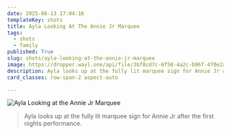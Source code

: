 ```yaml
---
date: 2025-06-13 17:04:16
templateKey: shots
title: Ayla Looking At The Annie Jr Marquee
tags:
  - shots
  - family
published: True
slug: shots/ayla-looking-at-the-annie-jr-marquee
image: https://dropper.wayl.one/api/file/3bf8cd7c-6f58-4a2c-b96f-470e2aa72b43.webp
description: Ayla looks up at the fully lit marquee sign for Annie Jr after the first nights performance.
card_classes: row-span-2 aspect-auto

---
```


![Ayla Looking at the Annie Jr Marquee](https://dropper.wayl.one/api/file/3bf8cd7c-6f58-4a2c-b96f-470e2aa72b43.webp)

> Ayla looks up at the fully lit marquee sign for Annie Jr after the first nights performance.
